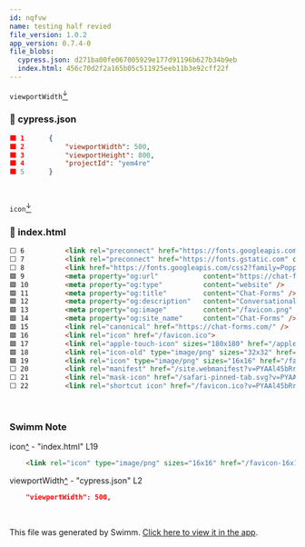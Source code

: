 ```yaml
---
id: nqfvw
name: testing half revied
file_version: 1.0.2
app_version: 0.7.4-0
file_blobs:
  cypress.json: d271ba00fe067005929e177d91196b627b34b9eb
  index.html: 456c70d2f2a165b05c511925eeb11b3e92cff22f
---
```


`viewportWidth`[<sup id="2putJ4">↓</sup>](#f-2putJ4)
<!-- NOTE-swimm-snippet: the lines below link your snippet to Swimm -->
### 📄 cypress.json
```json
🟩 1      {
🟩 2          "viewportWidth": 500,
🟩 3          "viewportHeight": 800,
🟩 4          "projectId": "yem4re"
🟩 5      }
```

<br/>

`icon`[<sup id="2pG54O">↓</sup>](#f-2pG54O)
<!-- NOTE-swimm-snippet: the lines below link your snippet to Swimm -->
### 📄 index.html
```html
⬜ 6          <link rel="preconnect" href="https://fonts.googleapis.com">
⬜ 7          <link rel="preconnect" href="https://fonts.gstatic.com" crossorigin>
⬜ 8          <link href="https://fonts.googleapis.com/css2?family=Poppins:wght@100;200;300;400;500;600;700;800&display=swap" rel="stylesheet">    <meta name="description" content="Conversational Forms" />
🟩 9          <meta property="og:url"           content="https://chat-forms.com/" />
🟩 10         <meta property="og:type"          content="website" />
🟩 11         <meta property="og:title"         content="Chat-Forms" />
🟩 12         <meta property="og:description"   content="Conversational Forms" />
🟩 13         <meta property="og:image"         content="/favicon.png" />
🟩 14         <meta property="og:site_name"     content="Chat-Forms" />
🟩 15         <link rel="canonical" href="https://chat-forms.com/" />
🟩 16         <link rel="icon" href="/favicon.ico">
🟩 17         <link rel="apple-touch-icon" sizes="180x180" href="/apple-touch-icon.png?v=PYAAl45bRr">
🟩 18         <link rel="icon-old" type="image/png" sizes="32x32" href="/favicon-32x32.png?v=PYAAl45bRr">
🟩 19         <link rel="icon" type="image/png" sizes="16x16" href="/favicon-16x16.png?v=PYAAl45bRr">
⬜ 20         <link rel="manifest" href="/site.webmanifest?v=PYAAl45bRr">
⬜ 21         <link rel="mask-icon" href="/safari-pinned-tab.svg?v=PYAAl45bRr" color="#5bbad5">
⬜ 22         <link rel="shortcut icon" href="/favicon.ico?v=PYAAl45bRr" type="image/x-icon">
```

<br/>

<!-- THIS IS AN AUTOGENERATED SECTION. DO NOT EDIT THIS SECTION DIRECTLY -->
### Swimm Note

<span id="f-2pG54O">icon</span>[^](#2pG54O) - "index.html" L19
```html
    <link rel="icon" type="image/png" sizes="16x16" href="/favicon-16x16.png?v=PYAAl45bRr">
```

<span id="f-2putJ4">viewportWidth</span>[^](#2putJ4) - "cypress.json" L2
```json
    "viewportWidth": 500,
```

<br/>

This file was generated by Swimm. [Click here to view it in the app](https://swimm-web-app.web.app/repos/Z2l0aHViJTNBJTNBdGVzdC1wcm9qZWN0LXJlbmFtZWQlM0ElM0FuYWRhdi1zd2ltbQ==/docs/nqfvw).